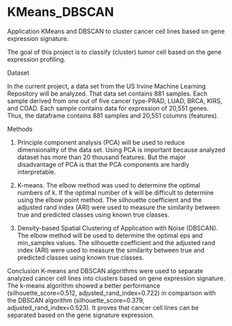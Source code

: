 # KMeans_DBSCAN

Application KMeans and DBSCAN to cluster cancer cell lines based on gene expression signature.

The goal of this project is to classify (cluster) tumor cell based on the gene expression profiling.

Dataset

 In the current project, a data set from the US Irvine Machine Learning Repository will be analyzed. That data set contains 881 samples. Each sample derived from one out of 
 five cancer type-PRAD, LUAD, BRCA, KIRS, and COAD. Each sample contains data for expression of 20,551 genes. Thus, the dataframe contains 881 samples and 20,551 columns
 (features). 
 
Methods

1.	Principle component analysis (PCA) will be used to reduce dimensionality of the data set. Using PCA is important because analyzed dataset has more than 20 thousand features. 
But the major disadvantage of PCA is that the PCA components are hardly interpretable. 

2.	K-means. The elbow method was used to determine the optimal numbers of k. If the optimal number of k will be difficult to determine using the elbow point method. 
The silhouette coefficient and the adjusted rand index (ARI) were used to measure the similarity between true and predicted classes using known true classes.

3.	Density-based Spatial Clustering of Application with Noise (DBSCAN). The elbow method will be used to determine the optimal eps and min_samples values. 
The silhouette coefficient and the adjusted rand index (ARI) were used to measure the similarity between true and predicted classes using known true classes.
 
Conclusion
K-means and DBSCAN algorithms were used to separate analyzed cancer cell lines into clusters based on gene expression signature. The k-means algorithm showed a 
better performance (silhouette_score=0.512, adjusted_rand_index=0.722) in comparison with the DBSCAN algorithm (silhouette_score=0.379, adjusted_rand_index=0.523).
It proves that cancer cell lines can be separated based on the gene signature expression.



